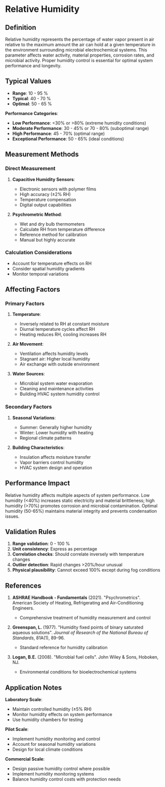<!--
Parameter ID: relative_humidity
Category: environmental
Generated: 2025-01-16T11:13:00.000Z
-->

# Relative Humidity

## Definition

Relative humidity represents the percentage of water vapor present in air
relative to the maximum amount the air can hold at a given temperature in the
environment surrounding microbial electrochemical systems. This parameter
affects water activity, material properties, corrosion rates, and microbial
activity. Proper humidity control is essential for optimal system performance
and longevity.

## Typical Values

- **Range**: 10 - 95 %
- **Typical**: 40 - 70 %
- **Optimal**: 50 - 65 %

**Performance Categories**:

- **Low Performance**: <30% or >80% (extreme humidity conditions)
- **Moderate Performance**: 30 - 45% or 70 - 80% (suboptimal range)
- **High Performance**: 45 - 70% (optimal range)
- **Exceptional Performance**: 50 - 65% (ideal conditions)

## Measurement Methods

### Direct Measurement

1. **Capacitive Humidity Sensors**:
   - Electronic sensors with polymer films
   - High accuracy (±2% RH)
   - Temperature compensation
   - Digital output capabilities

2. **Psychrometric Method**:
   - Wet and dry bulb thermometers
   - Calculate RH from temperature difference
   - Reference method for calibration
   - Manual but highly accurate

### Calculation Considerations

- Account for temperature effects on RH
- Consider spatial humidity gradients
- Monitor temporal variations

## Affecting Factors

### Primary Factors

1. **Temperature**:
   - Inversely related to RH at constant moisture
   - Diurnal temperature cycles affect RH
   - Heating reduces RH, cooling increases RH

2. **Air Movement**:
   - Ventilation affects humidity levels
   - Stagnant air: Higher local humidity
   - Air exchange with outside environment

3. **Water Sources**:
   - Microbial system water evaporation
   - Cleaning and maintenance activities
   - Building HVAC system humidity control

### Secondary Factors

1. **Seasonal Variations**:
   - Summer: Generally higher humidity
   - Winter: Lower humidity with heating
   - Regional climate patterns

2. **Building Characteristics**:
   - Insulation affects moisture transfer
   - Vapor barriers control humidity
   - HVAC system design and operation

## Performance Impact

Relative humidity affects multiple aspects of system performance. Low humidity
(<40%) increases static electricity and material brittleness; high humidity
(>70%) promotes corrosion and microbial contamination. Optimal humidity (50-65%)
maintains material integrity and prevents condensation issues.

## Validation Rules

1. **Range validation**: 0 - 100 %
2. **Unit consistency**: Express as percentage
3. **Correlation checks**: Should correlate inversely with temperature changes
4. **Outlier detection**: Rapid changes >20%/hour unusual
5. **Physical plausibility**: Cannot exceed 100% except during fog conditions

## References

1. **ASHRAE Handbook - Fundamentals** (2021). "Psychrometrics". American Society
   of Heating, Refrigerating and Air-Conditioning Engineers.
   - Comprehensive treatment of humidity measurement and control

2. **Greenspan, L.** (1977). "Humidity fixed points of binary saturated aqueous
   solutions". _Journal of Research of the National Bureau of Standards_,
   81A(1), 89-96.
   - Standard reference for humidity calibration

3. **Logan, B.E.** (2008). "Microbial fuel cells". John Wiley & Sons, Hoboken,
   NJ.
   - Environmental conditions for bioelectrochemical systems

## Application Notes

**Laboratory Scale**:

- Maintain controlled humidity (±5% RH)
- Monitor humidity effects on system performance
- Use humidity chambers for testing

**Pilot Scale**:

- Implement humidity monitoring and control
- Account for seasonal humidity variations
- Design for local climate conditions

**Commercial Scale**:

- Design passive humidity control where possible
- Implement humidity monitoring systems
- Balance humidity control costs with protection needs
